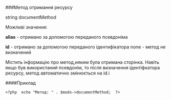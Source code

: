 ###Метод отримання ресурсу

string documentMethod

Можливі значення:

**alias** - отримано за допомогою переданого псевдоніма

**id** - отримано за допомогою переданого ідентифікатора
none - метод не визначений

Містить інформацію про метод,ияким була отримана сторінка. Навіть якщо був використаний псевдонім, то після визначення ідентіфкатора ресурсу, метод автоматично змінюється  на id.і

####Приклад

    <?php  echo "Метод: " . $modx->documentMethod;  ?>
